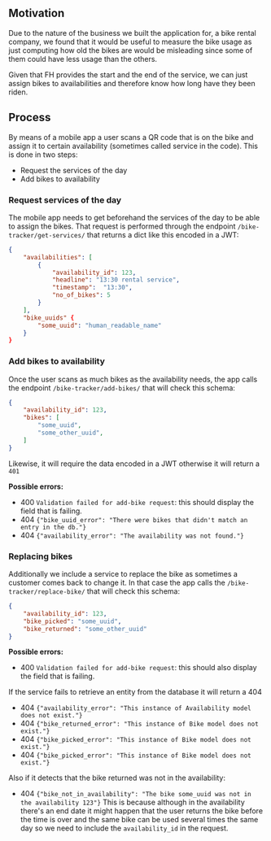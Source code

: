 ## Motivation
Due to the nature of the business we built the application for, a bike rental company, we found that it would be useful to measure the bike usage as just computing how old the bikes are would be misleading since some of them could have less usage than the others.

Given that FH provides the start and the end of the service, we can just assign bikes to availabilities and therefore know how long have they been riden.

## Process
By means of a mobile app a user scans a QR code that is on the bike and assign it to certain availability (sometimes called service in the code). This is done in two steps:
* Request the services of the day
* Add bikes to availability

### Request services of the day
The mobile app needs to get beforehand the services of the day to be able to assign the bikes. That request is performed through the endpoint `/bike-tracker/get-services/` that returns a dict like this encoded in a JWT:

```json
{
	"availabilities": [
		{
			"availability_id": 123,
			"headline": "13:30 rental service",
			"timestamp":  "13:30",
			"no_of_bikes": 5
		}
	],
	"bike_uuids" {
		"some_uuid": "human_readable_name"
	}
}
```

### Add bikes to availability
Once the user scans as much bikes as the availability needs, the app calls the endpoint `/bike-tracker/add-bikes/` that will check this schema:
```json
{
	"availability_id": 123,
	"bikes": [
		"some_uuid",
		"some_other_uuid",
	]
}
```
Likewise, it will require the data encoded in a JWT otherwise it will return a `401`

**Possible errors:**
* 400 `Validation failed for add-bike request`: this should display the field that is failing.
* 404 `{"bike_uuid_error": "There were bikes that didn't match an entry in the db."}`
* 404 `{"availability_error": "The availability was not found."}`

### Replacing bikes
Additionally we include a service to replace the bike as sometimes a customer comes back to change it. In that case the app calls the `/bike-tracker/replace-bike/` that will check this schema:

```json
{
	"availability_id": 123,
	"bike_picked": "some_uuid",
	"bike_returned": "some_other_uuid"
}
```
**Possible errors:**
* 400 `Validation failed for add-bike request`: this should also display the field that is failing.

If the service fails to retrieve an entity from the database it will return a 404
* 404 `{"availability_error": "This instance of Availability model does not exist."}`
* 404 `{"bike_returned_error": "This instance of Bike model does not exist."}`
* 404 `{"bike_picked_error": "This instance of Bike model does not exist."}`
* 404 `{"bike_picked_error": "This instance of Bike model does not exist."}`

Also if it detects that the bike returned was not in the availability:
* 404 `{"bike_not_in_availability": "The bike some_uuid was not in the availability 123"}`
This is because although in the availability there's an end date it might happen that the user returns the bike before the time is over and the same bike can be used several times the same day so we need to include the `availability_id` in the request.
